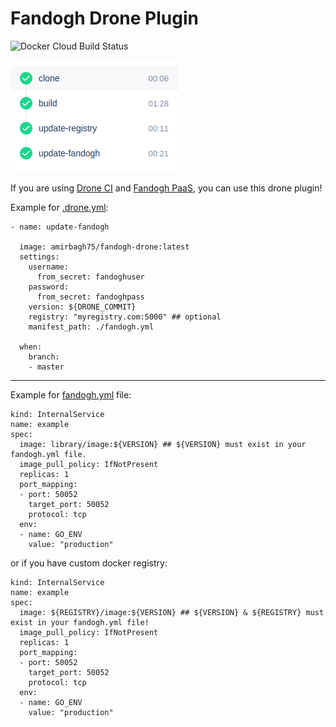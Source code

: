 # Fandogh Drone Plugin


![Docker Cloud Build Status](https://img.shields.io/docker/cloud/build/amirbagh75/fandogh-drone)

![Screenshot](shot.png)

If you are using [Drone CI](https://drone.io/) and [Fandogh PaaS](https://fandogh.cloud/), you can use this drone plugin!

Example for [.drone.yml](https://docs.drone.io/pipeline/docker/overview/):
```
- name: update-fandogh

  image: amirbagh75/fandogh-drone:latest
  settings:
    username: 
      from_secret: fandoghuser
    password: 
      from_secret: fandoghpass
    version: ${DRONE_COMMIT}
    registry: "myregistry.com:5000" ## optional
    manifest_path: ./fandogh.yml

  when:
    branch:
    - master
```
---
Example for [fandogh.yml](https://docs.fandogh.cloud/docs/service-manifest.html) file:
```
kind: InternalService
name: example
spec:
  image: library/image:${VERSION} ## ${VERSION} must exist in your fandogh.yml file.
  image_pull_policy: IfNotPresent
  replicas: 1
  port_mapping:
  - port: 50052
    target_port: 50052
    protocol: tcp
  env:
  - name: GO_ENV
    value: "production"
```

or if you have custom docker registry:
```
kind: InternalService
name: example
spec:
  image: ${REGISTRY}/image:${VERSION} ## ${VERSION} & ${REGISTRY} must exist in your fandogh.yml file!
  image_pull_policy: IfNotPresent
  replicas: 1
  port_mapping:
  - port: 50052
    target_port: 50052
    protocol: tcp
  env:
  - name: GO_ENV
    value: "production"
```

